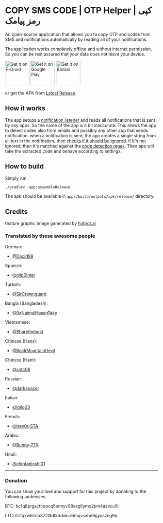 # COPY SMS CODE | OTP Helper | کپی رمز پیامک

An open-source application that allows you to copy OTP and codes from SMS and notifications automatically by reading all of your notifications.

The application works completely offline and without internet permission. So you can be rest assured that your data does not leave your device.

[<img src="https://fdroid.gitlab.io/artwork/badge/get-it-on.png"
     alt="Get it on F-Droid"
     height="80">](https://f-droid.org/packages/io.github.jd1378.otphelper/)
[<img src="https://play.google.com/intl/en_us/badges/static/images/badges/en_badge_web_generic.png"
     alt='Get it on Google Play'
     height="80">](https://play.google.com/store/apps/details?id=io.github.jd1378.otphelper)
[<img src="https://raw.githubusercontent.com/jd1378/otphelper/main/cafebazaar.png"
     alt='Get it on Bazaar'
     height="80">](https://cafebazaar.ir/app/io.github.jd1378.otphelper)

or get the APK from [Latest Release](https://github.com/jd1378/otphelper/releases/latest).

## How it works

The app setups a [notification listener](https://github.com/jd1378/otphelper/blob/main/app/src/main/java/io/github/jd1378/otphelper/NotificationListener.kt) and reads all notifications that is sent by any apps. So the name of the app is a bit inaccurate. This allows the app to detect codes also from emails and possibly any other app that sends notification.
when a notification is sent, the app creates a single string from all text in the notification, then [checks if it should be ignored](https://github.com/jd1378/otphelper/blob/main/app/src/main/java/io/github/jd1378/otphelper/utils/CodeIgnore.kt). If It's not ignored, then It's matched against the [code detection regex](https://github.com/jd1378/otphelper/blob/main/app/src/main/java/io/github/jd1378/otphelper/utils/CodeExtractor.kt). Then app will take the extracted code and behave according to settings.

## How to build

Simply run:

```bash
./gradlew :app:assembleRelease
```

The apk should be available in `apps/build/outputs/apk/release/` directory.

## Credits

feature graphic image generated by [hotpot.ai](https://hotpot.ai/templates/google-play-feature-graphic)

### Translated by these awesome people

German:

- [@Dacid99](https://github.com/Dacid99)

Spanish:

- [@nilp0inter](https://github.com/nilp0inter)

Turksih:

- [@SirCrownguard](https://github.com/SirCrownguard)

Bangla (Bangladesh):

- [@0xNaimulHasanTaky](https://github.com/0xNaimulHasanTaky)

Vietnamese:

- [@Sharethebest](https://github.com/Sharethebest)

Chinese (Hans):

- [@BackMountainDevil](https://github.com/BackMountainDevil)

Chinese (Hant):

- [@sntc06](https://github.com/sntc06)

Russian:

- [@darkspacer](https://github.com/darkspacer)

Italian:

- [@lollo03](https://github.com/lollo03)

French:

- [@trev0r-STA](https://github.com/trev0r-STA)

Arabic:

- [@Bunny-77X](https://github.com/Bunny-77X)

Hindi:

- [@chintanjoshi01](https://github.com/chintanjoshi01)

--------

### Donation

You can show your love and support for this project by donating to the following addresses:

BTC: bc1q8prgxcfcqpcq5ennyv08sxg6ymx2pm4azvcu0l

LTC: ltc1qxw6znp372l3dl3ddxksr6mqvsvhe9gyuszeg9p

